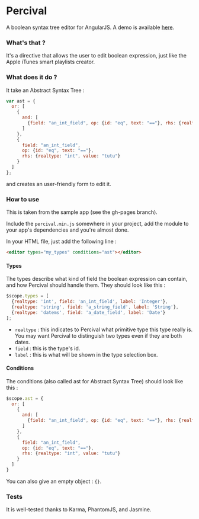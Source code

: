 Percival
=================

A boolean syntax tree editor for AngularJS. A demo is available [here](http://lorem--ipsum.github.io/percival/).

### What's that ? ###
It's a directive that allows the user to edit boolean expression, just like the Apple iTunes smart playlists creator.

### What does it do ? ###
It take an Abstract Syntax Tree :
```js
var ast = {
  or: [
    {
      and: [
        {field: "an_int_field", op: {id: "eq", text: "=="}, rhs: {realtype: "int", value: {}}}
      ]
    },
    {
      field: "an_int_field",
      op: {id: "eq", text: "=="},
      rhs: {realtype: "int", value: "tutu"}
    }
  ]
};
```

and creates an user-friendly form to edit it.

### How to use ###
This is taken from the sample app (see the gh-pages branch).

Include the `percival.min.js` somewhere in your project, add the module to your app's dependencies and you're almost done.

In your HTML file, just add the following line :
```html
<editor types="my_types" conditions="ast"></editor>
```

#### Types
The types describe what kind of field the boolean expression can contain, and how Percival should handle them. They should look like this :

```js
$scope.types = [
  {realtype: 'int', field: 'an_int_field', label: 'Integer'},
  {realtype: 'string', field: 'a_string_field', label: 'String'},
  {realtype: 'datems', field: 'a_date_field', label: 'Date'}
];
```
+ `realtype` : this indicates to Percival what primitive type this type really is. You may want Percival to distinguish two types even if they are both dates.
+ `field` : this is the type's id.
+ `label` : this is what will be shown in the type selection box.


#### Conditions
The conditions (also called ast for Abstract Syntax Tree) should look like this :

```js
$scope.ast = {
  or: [
    {
      and: [
        {field: "an_int_field", op: {id: "eq", text: "=="}, rhs: {realtype: "int", value: {}}}
      ]
    },
    {
      field: "an_int_field",
      op: {id: "eq", text: "=="},
      rhs: {realtype: "int", value: "tutu"}
    }
  ]
}
```

You can also give an empty object : `{}`.

### Tests ###
It is well-tested thanks to Karma, PhantomJS, and Jasmine.
